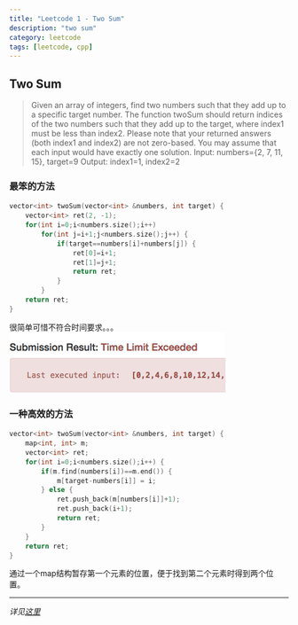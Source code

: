 ```yaml
---
title: "Leetcode 1 - Two Sum"
description: "two sum"
category: leetcode
tags: [leetcode, cpp]
---
```

## Two Sum
> Given an array of integers, find two numbers such that they add up to a specific target number.
The function twoSum should return indices of the two numbers such that they add up to the target, where index1 must be less than index2. Please note that your returned answers (both index1 and index2) are not zero-based.
You may assume that each input would have exactly one solution.
Input: numbers={2, 7, 11, 15}, target=9
Output: index1=1, index2=2

### 最笨的方法
```cpp
vector<int> twoSum(vector<int> &numbers, int target) {
    vector<int> ret(2, -1);
    for(int i=0;i<numbers.size();i++)
        for(int j=i+1;j<numbers.size();j++) {
            if(target==numbers[i]+numbers[j]) {
                ret[0]=i+1;
                ret[1]=j+1;
                return ret;
            }
        }
    return ret;
}
```
很简单可惜不符合时间要求。。。
![Time Limit Exceeded](/images/post/timeup.png)
### 一种高效的方法
```cpp
vector<int> twoSum(vector<int> &numbers, int target) {
    map<int, int> m;
    vector<int> ret;
    for(int i=0;i<numbers.size();i++) {
        if(m.find(numbers[i])==m.end()) {
            m[target-numbers[i]] = i;
        } else {
            ret.push_back(m[numbers[i]]+1);
            ret.push_back(i+1);
            return ret;
        }
    }
    return ret;
}
```
通过一个map结构暂存第一个元素的位置，便于找到第二个元素时得到两个位置。

---
*详见[这里](https://leetcode.com/submissions/detail/20425200/)*
